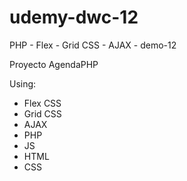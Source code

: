 # udemy-dwc-12

PHP - Flex - Grid CSS - AJAX - demo-12

Proyecto AgendaPHP

Using:

- Flex CSS
- Grid CSS
- AJAX
- PHP
- JS
- HTML
- CSS
